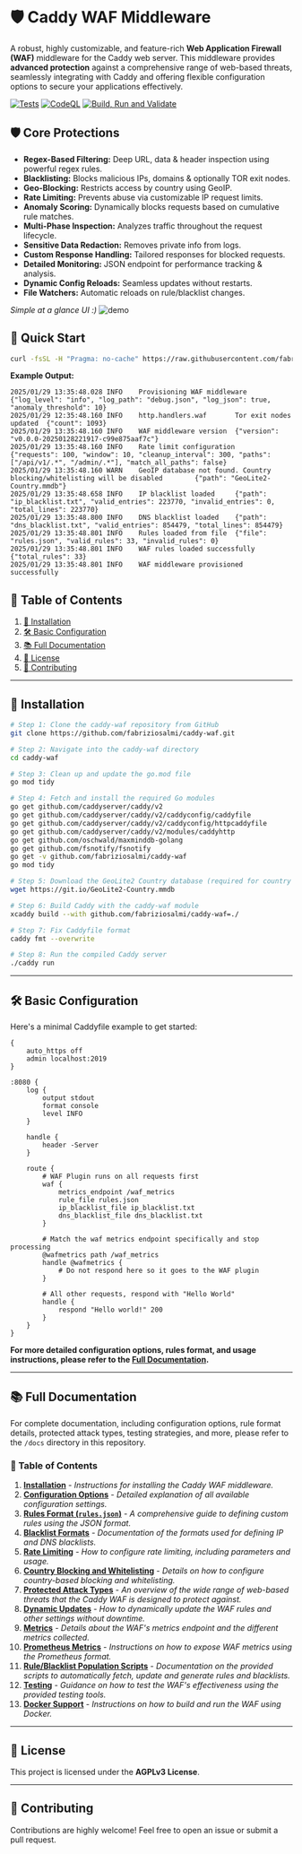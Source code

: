 # 🛡️ Caddy WAF Middleware

A robust, highly customizable, and feature-rich **Web Application Firewall (WAF)** middleware for the Caddy web server. This middleware provides **advanced protection** against a comprehensive range of web-based threats, seamlessly integrating with Caddy and offering flexible configuration options to secure your applications effectively.

[![Tests](https://github.com/fabriziosalmi/caddy-waf/actions/workflows/tests.yml/badge.svg)](https://github.com/fabriziosalmi/caddy-waf/actions/workflows/go.yml) [![CodeQL](https://github.com/fabriziosalmi/caddy-waf/actions/workflows/github-code-scanning/codeql/badge.svg)](https://github.com/fabriziosalmi/caddy-waf/actions/workflows/github-code-scanning/codeql)  [![Build, Run and Validate](https://github.com/fabriziosalmi/caddy-waf/actions/workflows/build-run-validate.yml/badge.svg)](https://github.com/fabriziosalmi/caddy-waf/actions/workflows/build-run-validate.yml)

## 🛡️ Core Protections

*   **Regex-Based Filtering:** Deep URL, data & header inspection using powerful regex rules.
*   **Blacklisting:** Blocks malicious IPs, domains & optionally TOR exit nodes.
*   **Geo-Blocking:** Restricts access by country using GeoIP.
*   **Rate Limiting:** Prevents abuse via customizable IP request limits.
*   **Anomaly Scoring:** Dynamically blocks requests based on cumulative rule matches.
*   **Multi-Phase Inspection:** Analyzes traffic throughout the request lifecycle.
*   **Sensitive Data Redaction:** Removes private info from logs.
*   **Custom Response Handling:** Tailored responses for blocked requests.
*   **Detailed Monitoring:** JSON endpoint for performance tracking & analysis.
*   **Dynamic Config Reloads:** Seamless updates without restarts.
*   **File Watchers:** Automatic reloads on rule/blacklist changes.

_Simple at a glance UI :)_
![demo](https://github.com/fabriziosalmi/caddy-waf/blob/main/docs/caddy-waf-ui.png?raw=true)  

## 🚀 Quick Start

```bash
curl -fsSL -H "Pragma: no-cache" https://raw.githubusercontent.com/fabriziosalmi/caddy-waf/refs/heads/main/install.sh | bash
```

**Example Output:**

```
2025/01/29 13:35:48.028 INFO    Provisioning WAF middleware     {"log_level": "info", "log_path": "debug.json", "log_json": true, "anomaly_threshold": 10}
2025/01/29 12:35:48.160 INFO    http.handlers.waf       Tor exit nodes updated  {"count": 1093}
2025/01/29 13:35:48.160 INFO    WAF middleware version  {"version": "v0.0.0-20250128221917-c99e875aaf7c"}
2025/01/29 13:35:48.160 INFO    Rate limit configuration        {"requests": 100, "window": 10, "cleanup_interval": 300, "paths": ["/api/v1/.*", "/admin/.*"], "match_all_paths": false}
2025/01/29 13:35:48.160 WARN    GeoIP database not found. Country blocking/whitelisting will be disabled        {"path": "GeoLite2-Country.mmdb"}
2025/01/29 13:35:48.658 INFO    IP blacklist loaded     {"path": "ip_blacklist.txt", "valid_entries": 223770, "invalid_entries": 0, "total_lines": 223770}
2025/01/29 13:35:48.800 INFO    DNS blacklist loaded    {"path": "dns_blacklist.txt", "valid_entries": 854479, "total_lines": 854479}
2025/01/29 13:35:48.801 INFO    Rules loaded from file  {"file": "rules.json", "valid_rules": 33, "invalid_rules": 0}
2025/01/29 13:35:48.801 INFO    WAF rules loaded successfully   {"total_rules": 33}
2025/01/29 13:35:48.801 INFO    WAF middleware provisioned successfully
```

## 📑 Table of Contents

1.  [🚀 Installation](#-installation)
2.  [🛠️ Basic Configuration](#️-basic-configuration)
3.  [📚 Full Documentation](#-full-documentation)
4.  [📜 License](#-license)
5.  [🙏 Contributing](#-contributing)

---

## 🚀 Installation

```bash
# Step 1: Clone the caddy-waf repository from GitHub
git clone https://github.com/fabriziosalmi/caddy-waf.git

# Step 2: Navigate into the caddy-waf directory
cd caddy-waf

# Step 3: Clean up and update the go.mod file
go mod tidy

# Step 4: Fetch and install the required Go modules
go get github.com/caddyserver/caddy/v2
go get github.com/caddyserver/caddy/v2/caddyconfig/caddyfile
go get github.com/caddyserver/caddy/v2/caddyconfig/httpcaddyfile
go get github.com/caddyserver/caddy/v2/modules/caddyhttp
go get github.com/oschwald/maxminddb-golang
go get github.com/fsnotify/fsnotify
go get -v github.com/fabriziosalmi/caddy-waf
go mod tidy

# Step 5: Download the GeoLite2 Country database (required for country blocking/whitelisting)
wget https://git.io/GeoLite2-Country.mmdb

# Step 6: Build Caddy with the caddy-waf module
xcaddy build --with github.com/fabriziosalmi/caddy-waf=./

# Step 7: Fix Caddyfile format
caddy fmt --overwrite

# Step 8: Run the compiled Caddy server
./caddy run
```

---

## 🛠️ Basic Configuration

Here's a minimal Caddyfile example to get started:

```caddyfile
{
    auto_https off
    admin localhost:2019
}

:8080 {
    log {
        output stdout
        format console
        level INFO
    }

    handle {
        header -Server
    }

    route {
        # WAF Plugin runs on all requests first
        waf {
            metrics_endpoint /waf_metrics
            rule_file rules.json
            ip_blacklist_file ip_blacklist.txt
            dns_blacklist_file dns_blacklist.txt
        }

        # Match the waf metrics endpoint specifically and stop processing
        @wafmetrics path /waf_metrics
        handle @wafmetrics {
            # Do not respond here so it goes to the WAF plugin
        }

        # All other requests, respond with "Hello World"
        handle {
            respond "Hello world!" 200
        }
    }
}
```

**For more detailed configuration options, rules format, and usage instructions, please refer to the [Full Documentation](#-full-documentation).**

---

## 📚 Full Documentation

For complete documentation, including configuration options, rule format details, protected attack types, testing strategies, and more, please refer to the `/docs` directory in this repository.

### 📑 Table of Contents

1.  [**Installation**](docs/installation.md) - *Instructions for installing the Caddy WAF middleware.*
2.  [**Configuration Options**](docs/configuration.md) - *Detailed explanation of all available configuration settings.*
3.  [**Rules Format (`rules.json`)**](docs/rules.md) - *A comprehensive guide to defining custom rules using the JSON format.*
4.  [**Blacklist Formats**](docs/blacklists.md) - *Documentation of the formats used for defining IP and DNS blacklists.*
5.   [**Rate Limiting**](docs/ratelimit.md) - *How to configure rate limiting, including parameters and usage.*
6.  [**Country Blocking and Whitelisting**](docs/geoblocking.md) - *Details on how to configure country-based blocking and whitelisting.*
7.  [**Protected Attack Types**](docs/attacks.md) - *An overview of the wide range of web-based threats that the Caddy WAF is designed to protect against.*
8.  [**Dynamic Updates**](docs/dynamicupdates.md) - *How to dynamically update the WAF rules and other settings without downtime.*
9.  [**Metrics**](docs/metrics.md) - *Details about the WAF's metrics endpoint and the different metrics collected.*
10. [**Prometheus Metrics**](docs/prometheus.md) - *Instructions on how to expose WAF metrics using the Prometheus format.*
11. [**Rule/Blacklist Population Scripts**](docs/scripts.md) - *Documentation on the provided scripts to automatically fetch, update and generate rules and blacklists.*
12. [**Testing**](docs/testing.md) - *Guidance on how to test the WAF's effectiveness using the provided testing tools.*
13.  [**Docker Support**](docs/docker.md) - *Instructions on how to build and run the WAF using Docker.*

---

## 📜 License

This project is licensed under the **AGPLv3 License**.

---

## 🙏 Contributing

Contributions are highly welcome! Feel free to open an issue or submit a pull request.
